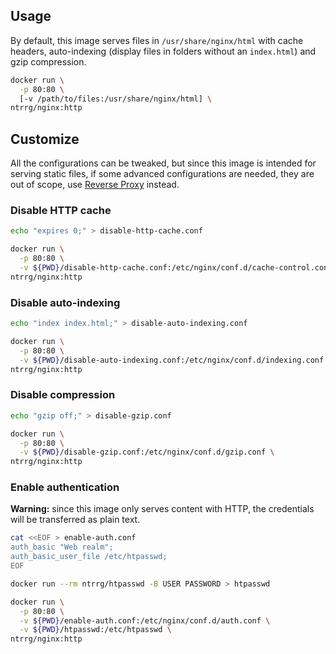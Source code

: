 ## Usage

By default, this image serves files in `/usr/share/nginx/html` with cache
headers, auto-indexing (display files in folders without an `index.html`) and
gzip compression.

```sh
docker run \
  -p 80:80 \
  [-v /path/to/files:/usr/share/nginx/html] \
ntrrg/nginx:http
```

## Customize

All the configurations can be tweaked, but since this image is intended for
serving static files, if some advanced configurations are needed, they are out
of scope, use [Reverse Proxy](../rproxy) instead.

### Disable HTTP cache

```sh
echo "expires 0;" > disable-http-cache.conf
```

```sh
docker run \
  -p 80:80 \
  -v ${PWD}/disable-http-cache.conf:/etc/nginx/conf.d/cache-control.conf \
ntrrg/nginx:http
```

### Disable auto-indexing

```sh
echo "index index.html;" > disable-auto-indexing.conf
```

```sh
docker run \
  -p 80:80 \
  -v ${PWD}/disable-auto-indexing.conf:/etc/nginx/conf.d/indexing.conf \
ntrrg/nginx:http
```

### Disable compression

```sh
echo "gzip off;" > disable-gzip.conf
```

```sh
docker run \
  -p 80:80 \
  -v ${PWD}/disable-gzip.conf:/etc/nginx/conf.d/gzip.conf \
ntrrg/nginx:http
```

### Enable authentication

**Warning:** since this image only serves content with HTTP, the credentials
will be transferred as plain text.

```sh
cat <<EOF > enable-auth.conf
auth_basic "Web realm";
auth_basic_user_file /etc/htpasswd;
EOF
```

```sh
docker run --rm ntrrg/htpasswd -B USER PASSWORD > htpasswd
```

```sh
docker run \
  -p 80:80 \
  -v ${PWD}/enable-auth.conf:/etc/nginx/conf.d/auth.conf \
  -v ${PWD}/htpasswd:/etc/htpasswd \
ntrrg/nginx:http
```

